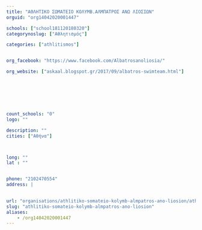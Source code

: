```yaml
---
title: "ΑΘΛΗΤΙΚΟ ΣΩΜΑΤΕΙΟ ΚΟΛΥΜΒ.ΑΛΜΠΑΤΡΟΣ ΑΝΩ ΛΙΟΣΙΩΝ"
orguid: "org14042020001447"

schools: ["school181120180320"]
categorynoslug: ["Αθλητισμός"]

categories: ["athlitismos"]


org_facebook: "https://www.facebook.com/Albatrosanoliosia/"

org_website: ["askaal.blogspot.gr/2017/09/albatros-swimteam.html"]







count_schools: "0"
logo: ""

description: ""
cities: ["Αθήνα"]



long: ""
lat : ""


phone: "2102470554"
address: |
    

url: "organisations/athlitiko-somateio-kolymb-almpatros-ano-liosion/athina/athlitismos"
slug: "athlitiko-somateio-kolymb-almpatros-ano-liosion"
aliases:
    - /org14042020001447
---
```



